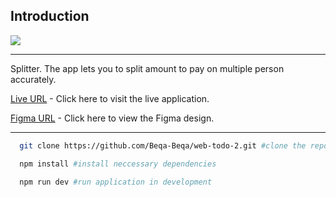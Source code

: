 ## Introduction
![](https://github.com/Beqa-Beqa/Budgetify/blob/master/Budgetify-banner.png)
<hr/>
<p>
  Splitter. The app lets you to split amount to pay on multiple person accurately.
  <br/>
  
  [Live URL](https://beqa-beqa.github.io/web-todo-2/) - Click here to visit the live application.  
  
  [Figma URL](https://www.figma.com/file/CELgSjSm9RGfClpFBWm7kp/tip-calculator-app?type=design&mode=design&t=AAEX56qbcQnnTVJZ-0) - Click here to view the Figma design.
</p>
<hr/>

```bash
  git clone https://github.com/Beqa-Beqa/web-todo-2.git #clone the repository

  npm install #install neccessary dependencies

  npm run dev #run application in development
```